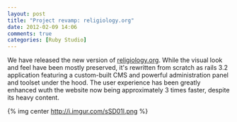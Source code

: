 ```yaml
---
layout: post
title: "Project revamp: religiology.org"
date: 2012-02-09 14:06
comments: true
categories: [Ruby Studio]
---
```


We have released the new version of [religiology.org](http://religiology.org/). While the visual look and feel
have been mostly preserved, it's rewritten from scratch as rails 3.2 application featuring a custom-built CMS
and powerful administration panel and toolset under the hood. The user experience has been greatly enhanced
wuth the website now being approximately 3 times faster, despite its heavy content.

{% img center http://i.imgur.com/sSD01l.png %}

